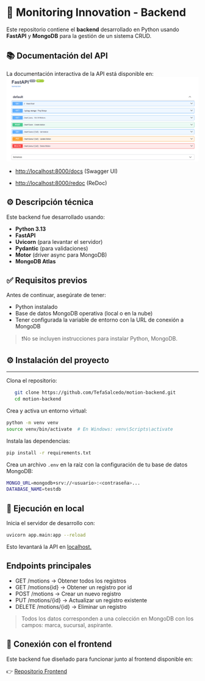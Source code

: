 # 🚗 Monitoring Innovation - Backend

Este repositorio contiene el **backend** desarrollado en Python usando **FastAPI** y **MongoDB** para la gestión de un sistema CRUD.

## 📚 Documentación del API

La documentación interactiva de la API está disponible en:
![alt text](image-1.png)
- [http://localhost:8000/docs](http://localhost:8000/docs) (Swagger UI)

- [http://localhost:8000/redoc](http://localhost:8000/redoc) (ReDoc)

## ⚙️ Descripción técnica
Este backend fue desarrollado usando:
- **Python 3.13**
- **FastAPI**
- **Uvicorn** (para levantar el servidor)
- **Pydantic** (para validaciones)
- **Motor** (driver async para MongoDB)
- **MongoDB Atlas** 


## ✅ Requisitos previos
Antes de continuar, asegúrate de tener:

- Python instalado
- Base de datos MongoDB operativa (local o en la nube)
- Tener configurada la variable de entorno con la URL de conexión a MongoDB

> ❗No se incluyen instrucciones para instalar Python, MongoDB.





## ⚙️ Instalación del proyecto
---
Clona el repositorio:
 ```bash
    git clone https://github.com/TefaSalcedo/motion-backend.git
    cd motion-backend
   ```

Crea y activa un entorno virtual:
```bash
python -m venv venv
source venv/bin/activate  # En Windows: venv\Scripts\activate
```

Instala las dependencias:
```bash
pip install -r requirements.txt
```

Crea un archivo `.env` en la raíz con la configuración de tu base de datos MongoDB:
```bash
MONGO_URL=mongodb+srv://<usuario>:<contraseña>...
DATABASE_NAME=testdb
```

## 🚀 Ejecución en local

Inicia el servidor de desarrollo con:

```bash
uvicorn app.main:app --reload
```
Esto levantará la API en [localhost.](http://localhost:8000)


## Endpoints principales
- GET /motions → Obtener todos los registros
- GET /motions{id} → Obtener un registro por id
- POST /motions → Crear un nuevo registro
- PUT /motions/{id} → Actualizar un registro existente
- DELETE /motions/{id} → Eliminar un registro

>Todos los datos corresponden a una colección en MongoDB con los campos: marca, sucursal, aspirante.

## 🤝 Conexión con el frontend
Este backend fue diseñado para funcionar junto al frontend disponible en:

👉 [Repositorio Frontend](https://github.com/TefaSalcedo/motion-frontend)